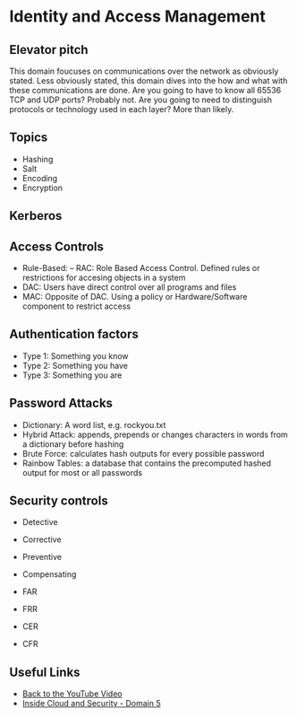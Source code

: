 # Identity and Access Management

## Elevator pitch
This domain foucuses on communications over the network as obviously stated. Less obviously stated, this domain dives into the how and what with these communications are done. Are you going to have to know all 65536 TCP and UDP ports? Probably not. Are you going to need to distinguish protocols or technology used in each layer? More than likely.

## Topics


- Hashing
- Salt
- Encoding
- Encryption


## Kerberos


## Access Controls
- Rule-Based: 
– RAC: Role Based Access Control. Defined rules or restrictions for accesing objects in a system 
- DAC: Users have direct control over all programs and files
- MAC: Opposite of DAC. Using a policy or Hardware/Software component to restrict access


## Authentication factors
- Type 1: Something you know
- Type 2: Something you have
- Type 3: Something you are


## Password Attacks
- Dictionary: A word list, e.g. rockyou.txt
- Hybrid Attack: appends, prepends or changes characters in words from a dictionary before hashing
- Brute Force: calculates hash outputs for every possible password
- Rainbow Tables: a database that contains the precomputed hashed output for most or all passwords

## Security controls
- Detective
- Corrective
- Preventive
- Compensating


- FAR
- FRR
- CER
- CFR

## Useful Links

- [Back to the YouTube Video]()
- [Inside Cloud and Security - Domain 5](https://youtu.be/o-jeH8OlKfs)


